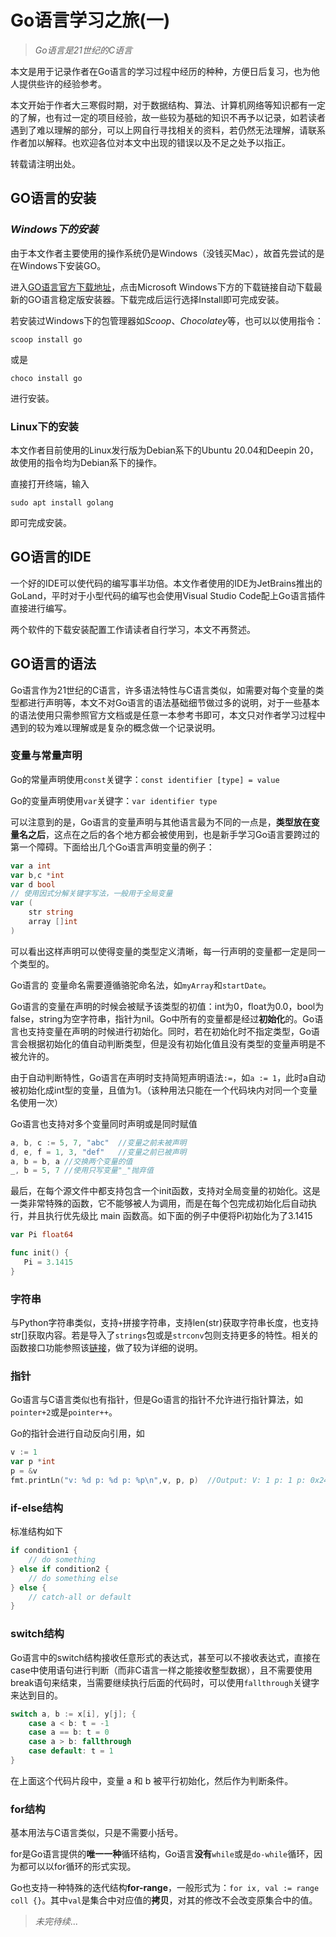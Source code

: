 # Go语言学习之旅(一)

<!--more-->
> *Go语言是21世纪的C语言*

本文是用于记录作者在Go语言的学习过程中经历的种种，方便日后复习，也为他人提供些许的经验参考。

本文开始于作者大三寒假时期，对于数据结构、算法、计算机网络等知识都有一定的了解，也有过一定的项目经验，故一些较为基础的知识不再予以记录，如若读者遇到了难以理解的部分，可以上网自行寻找相关的资料，若仍然无法理解，请联系作者加以解释。也欢迎各位对本文中出现的错误以及不足之处予以指正。

转载请注明出处。

## GO语言的安装

### *Windows下的安装*

由于本文作者主要使用的操作系统仍是Windows（没钱买Mac），故首先尝试的是在Windows下安装GO。

进入[GO语言官方下载地址](https://golang.org/dl/)，点击Microsoft Windows下方的下载链接自动下载最新的GO语言稳定版安装器。下载完成后运行选择Install即可完成安装。

若安装过Windows下的包管理器如*Scoop*、*Chocolatey*等，也可以以使用指令：

```shell
scoop install go
```

或是

```shell
choco install go
```

进行安装。

### Linux下的安装

本文作者目前使用的Linux发行版为Debian系下的Ubuntu 20.04和Deepin 20，故使用的指令均为Debian系下的操作。

直接打开终端，输入

```shell
sudo apt install golang
```

即可完成安装。

## GO语言的IDE

一个好的IDE可以使代码的编写事半功倍。本文作者使用的IDE为JetBrains推出的GoLand，平时对于小型代码的编写也会使用Visual Studio Code配上Go语言插件直接进行编写。

两个软件的下载安装配置工作请读者自行学习，本文不再赘述。

## GO语言的语法

Go语言作为21世纪的C语言，许多语法特性与C语言类似，如需要对每个变量的类型都进行声明等，本文不对Go语言的语法基础细节做过多的说明，对于一些基本的语法使用只需参照官方文档或是任意一本参考书即可，本文只对作者学习过程中遇到的较为难以理解或是复杂的概念做一个记录说明。

### 变量与常量声明

Go的常量声明使用`const`关键字：`const identifier [type] = value`

Go的变量声明使用`var`关键字：`var identifier type`

可以注意到的是，Go语言的变量声明与其他语言最为不同的一点是，**类型放在变量名之后**，这点在之后的各个地方都会被使用到，也是新手学习Go语言要跨过的第一个障碍。下面给出几个Go语言声明变量的例子：

```Go
var a int
var b,c *int
var d bool
// 使用因式分解关键字写法，一般用于全局变量
var (
	str string
	array []int
)
```

可以看出这样声明可以使得变量的类型定义清晰，每一行声明的变量都一定是同一个类型的。

Go语言的 变量命名需要遵循骆驼命名法，如`myArray`和`startDate`。

Go语言的变量在声明的时候会被赋予该类型的初值：int为0，float为0.0，bool为false，string为空字符串，指针为nil。Go中所有的变量都是经过**初始化**的。Go语言也支持变量在声明的时候进行初始化。同时，若在初始化时不指定类型，Go语言会根据初始化的值自动判断类型，但是没有初始化值且没有类型的变量声明是不被允许的。

由于自动判断特性，Go语言在声明时支持简短声明语法`:=`，如`a := 1`，此时a自动被初始化成int型的变量，且值为1。（该种用法只能在一个代码块内对同一个变量名使用一次）

Go语言也支持对多个变量同时声明或是同时赋值

```go
a, b, c := 5, 7, "abc"	//变量之前未被声明
d, e, f = 1, 3, "def"	//变量之前已被声明
a, b = b, a	//交换两个变量的值
_, b = 5, 7	//使用只写变量"_"抛弃值
```

最后，在每个源文件中都支持包含一个init函数，支持对全局变量的初始化。这是一类非常特殊的函数，它不能够被人为调用，而是在每个包完成初始化后自动执行，并且执行优先级比 main 函数高。如下面的例子中便将Pi初始化为了3.1415

```go
var Pi float64

func init() {
   Pi = 3.1415
}
```

### 字符串

与Python字符串类似，支持`+`拼接字符串，支持len(str)获取字符串长度，也支持str[]获取内容。若是导入了`strings`包或是`strconv`包则支持更多的特性。相关的函数接口功能参照该[链接](https://github.com/unknwon/the-way-to-go_ZH_CN/blob/master/eBook/04.7.md)，做了较为详细的说明。

### 指针

Go语言与C语言类似也有指针，但是Go语言的指针不允许进行指针算法，如`pointer+2`或是`pointer++`。

Go的指针会进行自动反向引用，如

```go
v := 1
var p *int
p = &v
fmt.printLn("v: %d p: %d p: %p\n",v, p, p)	//Output: V: 1 p: 1 p: 0x24f0820
```

### if-else结构

标准结构如下

```go
if condition1 {
	// do something	
} else if condition2 {
	// do something else	
} else {
	// catch-all or default
}
```

### switch结构

Go语言中的switch结构接收任意形式的表达式，甚至可以不接收表达式，直接在case中使用语句进行判断（而非C语言一样之能接收整型数据），且不需要使用break语句来结束，当需要继续执行后面的代码时，可以使用`fallthrough`关键字来达到目的。

```go
switch a, b := x[i], y[j]; {
	case a < b: t = -1
	case a == b: t = 0
	case a > b: fallthrough
    case default: t = 1
}
```

在上面这个代码片段中，变量 a 和 b 被平行初始化，然后作为判断条件。

### for结构

基本用法与C语言类似，只是不需要小括号。

for是Go语言提供的**唯一一种**循环结构，Go语言**没有**`while`或是`do-while`循环，因为都可以以for循环的形式实现。

Go也支持一种特殊的迭代结构**for-range**，一般形式为：`for ix, val := range coll {}`。其中`val`是集合中对应值的**拷贝**，对其的修改不会改变原集合中的值。

> *未完待续*...
